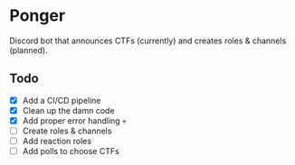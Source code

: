 # Ponger

Discord bot that announces CTFs (currently) and creates roles & channels (planned).

## Todo

- [x] Add a CI/CD pipeline
- [x] Clean up the damn code
- [x] Add proper error handling 💀
- [ ] Create roles & channels
- [ ] Add reaction roles
- [ ] Add polls to choose CTFs
